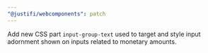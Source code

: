```yaml
---
"@justifi/webcomponents": patch
---
```


Add new CSS part `input-group-text` used to target and style input adornment shown on inputs related to monetary amounts.
